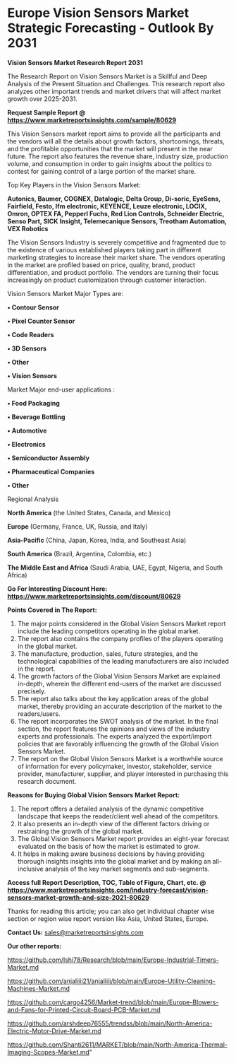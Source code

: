 # Europe Vision Sensors Market Strategic Forecasting - Outlook By 2031

<strong>Vision Sensors Market Research Report 2031</strong>

The Research Report on Vision Sensors Market is a Skillful and Deep Analysis of the Present Situation and Challenges. This research report also analyzes other important trends and market drivers that will affect market growth over 2025-2031.

<strong>Request Sample Report @ <a href=https://www.marketreportsinsights.com/sample/80629>https://www.marketreportsinsights.com/sample/80629</a></strong>

This Vision Sensors market report aims to provide all the participants and the vendors will all the details about growth factors, shortcomings, threats, and the profitable opportunities that the market will present in the near future. The report also features the revenue share, industry size, production volume, and consumption in order to gain insights about the politics to contest for gaining control of a large portion of the market share.

Top Key Players in the Vision Sensors Market:

<strong>Autonics, Baumer, COGNEX, Datalogic, Delta Group, Di-soric, EyeSens, Fairfield, Festo, Ifm electronic, KEYENCE, Leuze electronic, LOCIX, Omron, OPTEX FA, Pepperl Fuchs, Red Lion Controls, Schneider Electric, Senso Part, SICK Insight, Telemecanique Sensors, Treotham Automation, VEX Robotics</strong>

The Vision Sensors Industry is severely competitive and fragmented due to the existence of various established players taking part in different marketing strategies to increase their market share. The vendors operating in the market are profiled based on price, quality, brand, product differentiation, and product portfolio. The vendors are turning their focus increasingly on product customization through customer interaction.

Vision Sensors Market Major Types are:

<strong>• Contour Sensor

• Pixel Counter Sensor

• Code Readers

• 3D Sensors

• Other

• Vision Sensors</strong>

Market Major end-user applications :

<strong>• Food Packaging

• Beverage Bottling

• Automotive

• Electronics

• Semiconductor Assembly

• Pharmaceutical Companies

• Other</strong>

Regional Analysis

</u><strong><b>North America</b></strong> (the United States, Canada, and Mexico)

<strong><b>Europe </b></strong>(Germany, France, UK, Russia, and Italy)

<strong><b>Asia-Pacific</b></strong> (China, Japan, Korea, India, and Southeast Asia)

<strong><b>South America</b></strong> (Brazil, Argentina, Colombia, etc.)

<strong><b>The Middle East and Africa</b></strong> (Saudi Arabia, UAE, Egypt, Nigeria, and South Africa)

<strong>Go For Interesting Discount Here: <a href=https://www.marketreportsinsights.com/discount/80629>https://www.marketreportsinsights.com/discount/80629</a></strong>

<strong>Points Covered in The Report:</strong>
<ol>
  <li>The major points considered in the Global Vision Sensors Market report include the leading competitors operating in the global market.</li>
  <li>The report also contains the company profiles of the players operating in the global market.</li>
  <li>The manufacture, production, sales, future strategies, and the technological capabilities of the leading manufacturers are also included in the report.</li>
  <li>The growth factors of the Global Vision Sensors Market are explained in-depth, wherein the different end-users of the market are discussed precisely.</li>
  <li>The report also talks about the key application areas of the global market, thereby providing an accurate description of the market to the readers/users.</li>
  <li>The report incorporates the SWOT analysis of the market. In the final section, the report features the opinions and views of the industry experts and professionals. The experts analyzed the export/import policies that are favorably influencing the growth of the Global Vision Sensors Market.</li>
  <li>The report on the Global Vision Sensors Market is a worthwhile source of information for every policymaker, investor, stakeholder, service provider, manufacturer, supplier, and player interested in purchasing this research document.</li>
</ol>
<strong>Reasons for Buying Global Vision Sensors Market Report:</strong>

<ol>
  <li>The report offers a detailed analysis of the dynamic competitive landscape that keeps the reader/client well ahead of the competitors.</li>
  <li>It also presents an in-depth view of the different factors driving or restraining the growth of the global market.</li>
  <li>The Global Vision Sensors Market report provides an eight-year forecast evaluated on the basis of how the market is estimated to grow.</li>
  <li>It helps in making aware business decisions by having providing thorough insights insights into the global market and by making an all-inclusive analysis of the key market segments and sub-segments.</li>
</ol>
<strong>Access full Report Description, TOC, Table of Figure, Chart, etc. @ <a href=https://www.marketreportsinsights.com/industry-forecast/vision-sensors-market-growth-and-size-2021-80629>https://www.marketreportsinsights.com/industry-forecast/vision-sensors-market-growth-and-size-2021-80629</a></strong>


Thanks for reading this article; you can also get individual chapter wise section or region wise report version like Asia, United States, Europe.

<strong>Contact Us:</strong>
sales@marketreportsinsights.com

<strong>Our other reports:</strong>

<a href=https://github.com/Ishi78/Research/blob/main/Europe-Industrial-Timers-Market.md>https://github.com/Ishi78/Research/blob/main/Europe-Industrial-Timers-Market.md</a>

<a href=https://github.com/anjaliiii21/anjaliiii/blob/main/Europe-Utility-Cleaning-Machines-Market.md>https://github.com/anjaliiii21/anjaliiii/blob/main/Europe-Utility-Cleaning-Machines-Market.md</a>

<a href=https://github.com/cargo4256/Market-trend/blob/main/Europe-Blowers-and-Fans-for-Printed-Circuit-Board-PCB-Market.md>https://github.com/cargo4256/Market-trend/blob/main/Europe-Blowers-and-Fans-for-Printed-Circuit-Board-PCB-Market.md</a>

<a href=https://github.com/arshdeep76555/trendss/blob/main/North-America-Electric-Motor-Drive-Market.md>https://github.com/arshdeep76555/trendss/blob/main/North-America-Electric-Motor-Drive-Market.md</a>

<a href=https://github.com/Shanti2611/MARKET/blob/main/North-America-Thermal-Imaging-Scopes-Market.md>https://github.com/Shanti2611/MARKET/blob/main/North-America-Thermal-Imaging-Scopes-Market.md</a>"
